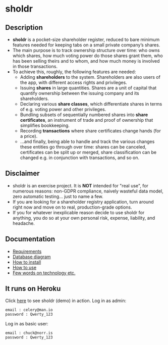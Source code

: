 sholdr
======

Description
-----------
- **sholdr** is a pocket-size shareholder register, reduced to bare minimum
  features needed for keeping tabs on a small private company’s shares.
- The main purpose is to track ownership structure over time: who owns which
  shares, how much voting power do those shares grant them, who has been selling
  theirs and to whom, and how much money is involved in those transactions.
- To achieve this, roughly, the following features are needed:
  - Adding **shareholders** to the system. Shareholders are also users of the
    app, with different access rights and privileges.
  - Issuing **shares** in large quantities. Shares are a unit of capital that
    quantify ownership between the issuing company and its shareholders.
  - Declaring various **share classes**, which differentiate shares in terms of
    e.g. voting power and other privileges.
  - Bundling subsets of sequentially numbered shares into **share certificates**,
    an instrument of trade and proof of ownership that simplifies bookkeeping.
  - Recording **transactions** where share certificates change hands (for a
    price).
  - ...and finally, being able to handle and track the various changes these
    entities go through over time: shares can be canceled, certificates can be
    split up or merged, share classification can be changed e.g. in conjunction
    with transactions, and so on.

Disclaimer
----------
- sholdr is an exercise project. It is **NOT** intended for "real use", for
  numerous reasons: non-GDPR compliance, naively wasteful data model, zero
  automatic testing... just to name a few.
- If you are looking for a shareholder registry application, turn around right
  now and move on to real, production-grade options.
- If you for whatever inexplicable reason decide to use sholdr for anything, you
  do so at your own personal risk, expense, liability, and headache.

Documentation
-------------
- [Requirements](https://github.com/jrnn/sholdr/blob/master/docs/user_stories.md)
- [Database diagram](https://github.com/jrnn/sholdr/blob/master/docs/db_model.pdf)
- [How to install](https://github.com/jrnn/sholdr/blob/master/docs/installation.md)
- [How to use](https://github.com/jrnn/sholdr/blob/master/docs/manual.md)
- [Few words on technology etc.](https://github.com/jrnn/sholdr/blob/master/docs/specification.md)

It runs on Heroku
-----------------
Click [here](https://sholdr.herokuapp.com/) to see sholdr (demo) in action.
Log in as admin:
```
email : celery@man.io
password : Qwerty_123
```
Log in as basic user:
```
email : chuck@norr.is
password : Qwerty_123
```
